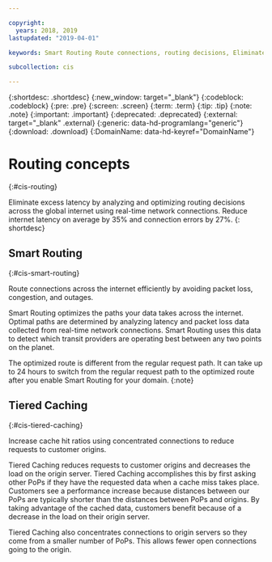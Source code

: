 ```yaml
---

copyright:
  years: 2018, 2019
lastupdated: "2019-04-01"

keywords: Smart Routing Route connections, routing decisions, Eliminate excess latency

subcollection: cis

---
```


{:shortdesc: .shortdesc}
{:new_window: target="_blank"}
{:codeblock: .codeblock}
{:pre: .pre}
{:screen: .screen}
{:term: .term}
{:tip: .tip}
{:note: .note}
{:important: .important}
{:deprecated: .deprecated}
{:external: target="_blank" .external}
{:generic: data-hd-programlang="generic"}
{:download: .download}
{:DomainName: data-hd-keyref="DomainName"}

# Routing concepts
{:#cis-routing}

Eliminate excess latency by analyzing and optimizing routing decisions across the global internet using real-time network connections. Reduce internet latency on average by 35% and connection errors by 27%.
{: shortdesc}

## Smart Routing
{:#cis-smart-routing}

Route connections across the internet efficiently by avoiding packet loss, congestion, and outages.

Smart Routing optimizes the paths your data takes across the internet. Optimal paths are determined by analyzing latency and packet loss data collected from real-time network connections. Smart Routing uses this data to detect which transit providers are operating best between any two points on the planet.

The optimized route is different from the regular request path. It can take up to 24 hours to switch from the regular request path to the optimized route after you enable Smart Routing for your domain.
{:note}

## Tiered Caching
{:#cis-tiered-caching}

Increase cache hit ratios using concentrated connections to reduce requests to customer origins.

Tiered Caching reduces requests to customer origins and decreases the load on the origin server. Tiered Caching accomplishes this by first asking other PoPs if they have the requested data when a cache miss takes place. Customers see a performance increase because distances between our PoPs are typically shorter than the distances between PoPs and origins. By taking advantage of the cached data, customers benefit because of a decrease in the load on their origin server.

Tiered Caching also concentrates connections to origin servers so they come from a smaller number of PoPs. This allows fewer open connections going to the origin.
